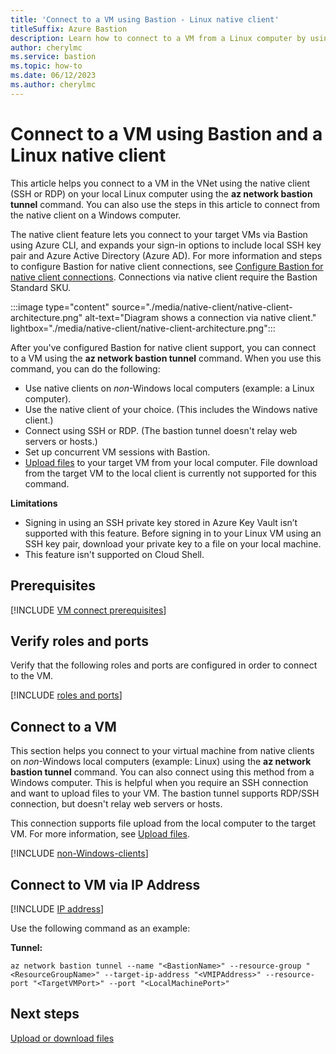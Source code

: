```yaml
---
title: 'Connect to a VM using Bastion - Linux native client'
titleSuffix: Azure Bastion
description: Learn how to connect to a VM from a Linux computer by using Bastion and a native client.
author: cherylmc
ms.service: bastion
ms.topic: how-to
ms.date: 06/12/2023
ms.author: cherylmc
---
```


# Connect to a VM using Bastion and a Linux native client

This article helps you connect to a VM in the VNet using the native client (SSH or RDP) on your local Linux computer using the **az network bastion tunnel** command. You can also use the steps in this article to connect from the native client on a Windows computer. 

The native client feature lets you connect to your target VMs via Bastion using Azure CLI, and expands your sign-in options to include local SSH key pair and Azure Active Directory (Azure AD). For more information and steps to configure Bastion for native client connections, see [Configure Bastion for native client connections](native-client.md). Connections via native client require the Bastion Standard SKU.

:::image type="content" source="./media/native-client/native-client-architecture.png" alt-text="Diagram shows a connection via native client." lightbox="./media/native-client/native-client-architecture.png":::

After you've configured Bastion for native client support, you can connect to a VM using the **az network bastion tunnel** command. When you use this command, you can do the following:

  * Use native clients on *non*-Windows local computers (example: a Linux computer).
  * Use the native client of your choice. (This includes the Windows native client.)
  * Connect using SSH or RDP. (The bastion tunnel doesn't relay web servers or hosts.)
  * Set up concurrent VM sessions with Bastion.
  * [Upload files](vm-upload-download-native.md#tunnel-command) to your target VM from your local computer. File download from the target VM to the local client is currently not supported for this command.

**Limitations**

* Signing in using an SSH private key stored in Azure Key Vault isn’t supported with this feature. Before signing in to your Linux VM using an SSH key pair, download your private key to a file on your local machine.
* This feature isn't supported on Cloud Shell.

## <a name="prereq"></a>Prerequisites

[!INCLUDE [VM connect prerequisites](../../includes/bastion-native-pre-vm-connect.md)]

## <a name="verify"></a>Verify roles and ports

Verify that the following roles and ports are configured in order to connect to the VM.

[!INCLUDE [roles and ports](../../includes/bastion-native-roles-ports.md)]

## <a name="connect-tunnel"></a>Connect to a VM

This section helps you connect to your virtual machine from native clients on *non*-Windows local computers (example: Linux) using the **az network bastion tunnel** command. You can also connect using this method from a Windows computer. This is helpful when you require an SSH connection and want to upload files to your VM. The bastion tunnel supports RDP/SSH connection, but doesn't relay web servers or hosts.

This connection supports file upload from the local computer to the target VM. For more information, see [Upload files](vm-upload-download-native.md).

[!INCLUDE [non-Windows-clients](../../includes/bastion-native-non-windows.md)]

## <a name="connect-IP"></a>Connect to VM via IP Address

[!INCLUDE [IP address](../../includes/bastion-native-ip-address.md)]

Use the following command as an example:
   
   **Tunnel:**
   
   ```azurecli
   az network bastion tunnel --name "<BastionName>" --resource-group "<ResourceGroupName>" --target-ip-address "<VMIPAddress>" --resource-port "<TargetVMPort>" --port "<LocalMachinePort>"
   ```

## Next steps

[Upload or download files](vm-upload-download-native.md)
